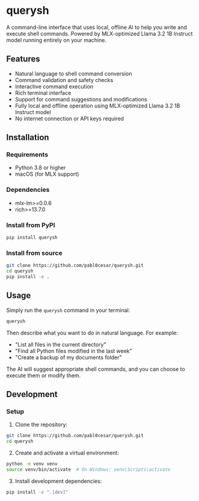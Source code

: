 # querysh

A command-line interface that uses local, offline AI to help you write and execute shell commands. Powered by MLX-optimized Llama 3.2 1B Instruct model running entirely on your machine.

## Features

- Natural language to shell command conversion
- Command validation and safety checks
- Interactive command execution
- Rich terminal interface
- Support for command suggestions and modifications
- Fully local and offline operation using MLX-optimized Llama 3.2 1B Instruct model
- No internet connection or API keys required

## Installation

### Requirements
- Python 3.8 or higher
- macOS (for MLX support)

### Dependencies
- mlx-lm>=0.0.6
- rich>=13.7.0

### Install from PyPI
```bash
pip install querysh
```

### Install from source
```bash
git clone https://github.com/pabl0cesar/querysh.git
cd querysh
pip install -e .
```

## Usage

Simply run the `querysh` command in your terminal:

```bash
querysh
```

Then describe what you want to do in natural language. For example:
- "List all files in the current directory"
- "Find all Python files modified in the last week"
- "Create a backup of my documents folder"

The AI will suggest appropriate shell commands, and you can choose to execute them or modify them.

## Development

### Setup

1. Clone the repository:
```bash
git clone https://github.com/pabl0cesar/querysh.git
cd querysh
```

2. Create and activate a virtual environment:
```bash
python -m venv venv
source venv/bin/activate  # On Windows: venv\Scripts\activate
```

3. Install development dependencies:
```bash
pip install -e ".[dev]"
```